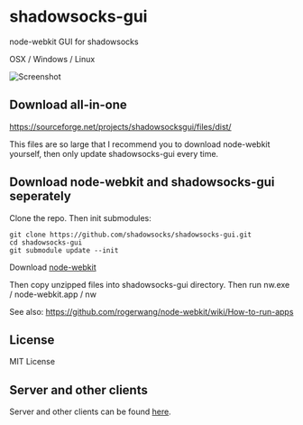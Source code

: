 shadowsocks-gui
===============

node-webkit GUI for shadowsocks

OSX / Windows / Linux

![Screenshot](http://ww1.sinaimg.cn/large/4a7494e9jw1e55jz443cuj20h20gadgu.jpg)

Download all-in-one
--------------------

https://sourceforge.net/projects/shadowsocksgui/files/dist/

This files are so large that I recommend you to download node-webkit yourself, then only update shadowsocks-gui every time.

Download node-webkit and shadowsocks-gui seperately
-----------------------------------------------------

Clone the repo. Then init submodules:

    git clone https://github.com/shadowsocks/shadowsocks-gui.git
    cd shadowsocks-gui
    git submodule update --init

Download [node-webkit](https://github.com/rogerwang/node-webkit#downloads)

Then copy unzipped files into shadowsocks-gui directory. Then run nw.exe / node-webkit.app / nw

See also: https://github.com/rogerwang/node-webkit/wiki/How-to-run-apps

License
--------
MIT License

Server and other clients
---------

Server and other clients can be found [here](https://github.com/clowwindy/shadowsocks/wiki/Ports-and-Clients).
